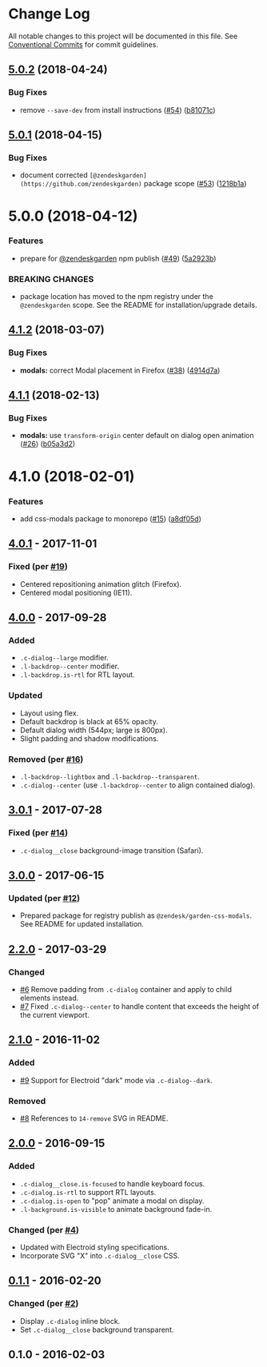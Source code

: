 # Change Log

All notable changes to this project will be documented in this file.
See [Conventional Commits](https://conventionalcommits.org) for commit guidelines.

<a name="5.0.2"></a>
## [5.0.2](https://github.com/zendeskgarden/css-components/compare/@zendeskgarden/css-modals@5.0.1...@zendeskgarden/css-modals@5.0.2) (2018-04-24)


### Bug Fixes

* remove `--save-dev` from install instructions ([#54](https://github.com/zendeskgarden/css-components/issues/54)) ([b81071c](https://github.com/zendeskgarden/css-components/commit/b81071c))




<a name="5.0.1"></a>
## [5.0.1](https://github.com/zendeskgarden/css-components/compare/@zendeskgarden/css-modals@5.0.0...@zendeskgarden/css-modals@5.0.1) (2018-04-15)


### Bug Fixes

* document corrected `[@zendeskgarden](https://github.com/zendeskgarden)` package scope ([#53](https://github.com/zendeskgarden/css-components/issues/53)) ([1218b1a](https://github.com/zendeskgarden/css-components/commit/1218b1a))




<a name="5.0.0"></a>
# 5.0.0 (2018-04-12)


### Features

* prepare for [@zendeskgarden](https://github.com/zendeskgarden) npm publish ([#49](https://github.com/zendeskgarden/css-components/issues/49)) ([5a2923b](https://github.com/zendeskgarden/css-components/commit/5a2923b))


### BREAKING CHANGES

* package location has moved to the npm registry under the `@zendeskgarden` scope. See the README for installation/upgrade details.




<a name="4.1.2"></a>
## [4.1.2](https://github.com/zendeskgarden/css-components/compare/@zendesk/garden-css-modals@4.1.1...@zendesk/garden-css-modals@4.1.2) (2018-03-07)


### Bug Fixes

* **modals:** correct Modal placement in Firefox ([#38](https://github.com/zendeskgarden/css-components/issues/38)) ([4914d7a](https://github.com/zendeskgarden/css-components/commit/4914d7a))




<a name="4.1.1"></a>
## [4.1.1](https://github.com/zendeskgarden/css-components/compare/@zendesk/garden-css-modals@4.1.0...@zendesk/garden-css-modals@4.1.1) (2018-02-13)


### Bug Fixes

* **modals:** use `transform-origin` center default on dialog open animation ([#26](https://github.com/zendeskgarden/css-components/issues/26)) ([b05a3d2](https://github.com/zendeskgarden/css-components/commit/b05a3d2))




<a name="4.1.0"></a>
# 4.1.0 (2018-02-01)


### Features

* add css-modals package to monorepo ([#15](https://github.com/zendeskgarden/css-components/issues/15)) ([a8df05d](https://github.com/zendeskgarden/css-components/commit/a8df05d))




## [4.0.1] - 2017-11-01
### Fixed (per [#19](https://github.com/zendeskgarden/css-modals/pull/19))
- Centered repositioning animation glitch (Firefox).
- Centered modal positioning (IE11).

## [4.0.0] - 2017-09-28
### Added
- `.c-dialog--large` modifier.
- `.l-backdrop--center` modifier.
- `.l-backdrop.is-rtl` for RTL layout.

### Updated
- Layout using flex.
- Default backdrop is black at 65% opacity.
- Default dialog width (544px; large is 800px).
- Slight padding and shadow modifications.

### Removed (per [#16](https://github.com/zendeskgarden/css-modals/pull/16))
- `.l-backdrop--lightbox` and `.l-backdrop--transparent`.
- `.c-dialog--center` (use `.l-backdrop--center` to align contained
dialog).

## [3.0.1] - 2017-07-28
### Fixed (per [#14](https://github.com/zendeskgarden/css-modals/pull/14))
- `.c-dialog__close` background-image transition (Safari).

## [3.0.0] - 2017-06-15
### Updated (per [#12](https://github.com/zendeskgarden/css-modals/pull/12))
- Prepared package for registry publish as `@zendesk/garden-css-modals`.
See README for updated installation.

## [2.2.0] - 2017-03-29
### Changed
- [#6](https://github.com/zendeskgarden/css-modals/issues/6) Remove
padding from `.c-dialog` container and apply to child elements
instead.
- [#7](https://github.com/zendeskgarden/css-modals/pull/7) Fixed
`.c-dialog--center` to handle content that exceeds the height of the
current viewport.

## [2.1.0] - 2016-11-02
### Added
- [#9](https://github.com/zendeskgarden/css-modals/pull/9) Support for
Electroid "dark" mode via `.c-dialog--dark`.

### Removed
- [#8](https://github.com/zendeskgarden/css-modals/pull/8) References to
`14-remove` SVG in README.

## [2.0.0] - 2016-09-15
### Added
- `.c-dialog__close.is-focused` to handle keyboard focus.
- `.c-dialog.is-rtl` to support RTL layouts.
- `.c-dialog.is-open` to "pop" animate a modal on display.
- `.l-background.is-visible` to animate background fade-in.

### Changed (per [#4](https://github.com/zendeskgarden/css-modals/pull/4))
- Updated with Electroid styling specifications.
- Incorporate SVG "X" into `.c-dialog__close` CSS.

## [0.1.1] - 2016-02-20
### Changed (per [#2](https://github.com/zendeskgarden/css-modals/pull/2))
- Display `.c-dialog` inline block.
- Set `.c-dialog__close` background transparent.

## 0.1.0 - 2016-02-03

[4.0.1]: https://github.com/zendeskgarden/css-modals/compare/v4.0.0...v4.0.1
[4.0.0]: https://github.com/zendeskgarden/css-modals/compare/v3.0.1...v4.0.0
[3.0.1]: https://github.com/zendeskgarden/css-modals/compare/v3.0.0...v3.0.1
[3.0.0]: https://github.com/zendeskgarden/css-modals/compare/2.2.0...v3.0.0
[2.2.0]: https://github.com/zendeskgarden/css-modals/compare/2.1.0...2.2.0
[2.1.0]: https://github.com/zendeskgarden/css-modals/compare/2.0.0...2.1.0
[2.0.0]: https://github.com/zendeskgarden/css-modals/compare/0.1.1...2.0.0
[0.1.1]: https://github.com/zendeskgarden/css-modals/compare/0.1.0...0.1.1
